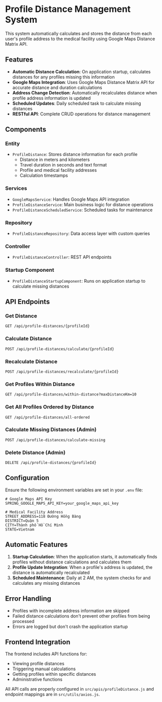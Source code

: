 # Profile Distance Management System

This system automatically calculates and stores the distance from each user's profile address to the medical facility using Google Maps Distance Matrix API.

## Features

- **Automatic Distance Calculation**: On application startup, calculates distances for any profiles missing this information
- **Google Maps Integration**: Uses Google Maps Distance Matrix API for accurate distance and duration calculations
- **Address Change Detection**: Automatically recalculates distance when profile address information is updated
- **Scheduled Updates**: Daily scheduled task to calculate missing distances
- **RESTful API**: Complete CRUD operations for distance management

## Components

### Entity
- `ProfileDistance`: Stores distance information for each profile
  - Distance in meters and kilometers
  - Travel duration in seconds and text format
  - Profile and medical facility addresses
  - Calculation timestamps

### Services
- `GoogleMapsService`: Handles Google Maps API integration
- `ProfileDistanceService`: Main business logic for distance operations
- `ProfileDistanceScheduledService`: Scheduled tasks for maintenance

### Repository
- `ProfileDistanceRepository`: Data access layer with custom queries

### Controller
- `ProfileDistanceController`: REST API endpoints

### Startup Component
- `ProfileDistanceStartupComponent`: Runs on application startup to calculate missing distances

## API Endpoints

### Get Distance
```
GET /api/profile-distances/{profileId}
```

### Calculate Distance
```
POST /api/profile-distances/calculate/{profileId}
```

### Recalculate Distance
```
POST /api/profile-distances/recalculate/{profileId}
```

### Get Profiles Within Distance
```
GET /api/profile-distances/within-distance?maxDistanceKm=10
```

### Get All Profiles Ordered by Distance
```
GET /api/profile-distances/all-ordered
```

### Calculate Missing Distances (Admin)
```
POST /api/profile-distances/calculate-missing
```

### Delete Distance (Admin)
```
DELETE /api/profile-distances/{profileId}
```

## Configuration

Ensure the following environment variables are set in your `.env` file:

```properties
# Google Maps API Key
SPRING_GOOGLE_MAPS_API_KEY=your_google_maps_api_key

# Medical Facility Address
STREET_ADDRESS=118 Đường Hồng Bàng
DISTRICT=Quận 5
CITY=Thành phố Hồ Chí Minh
STATE=Vietnam
```

## Automatic Features

1. **Startup Calculation**: When the application starts, it automatically finds profiles without distance calculations and calculates them
2. **Profile Update Integration**: When a profile's address is updated, the distance is automatically recalculated
3. **Scheduled Maintenance**: Daily at 2 AM, the system checks for and calculates any missing distances

## Error Handling

- Profiles with incomplete address information are skipped
- Failed distance calculations don't prevent other profiles from being processed
- Errors are logged but don't crash the application startup

## Frontend Integration

The frontend includes API functions for:
- Viewing profile distances
- Triggering manual calculations
- Getting profiles within specific distances
- Administrative functions

All API calls are properly configured in `src/apis/profileDistance.js` and endpoint mappings are in `src/utils/axios.js`.
